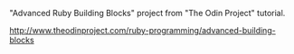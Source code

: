"Advanced Ruby Building Blocks" project from "The Odin Project" tutorial.

http://www.theodinproject.com/ruby-programming/advanced-building-blocks